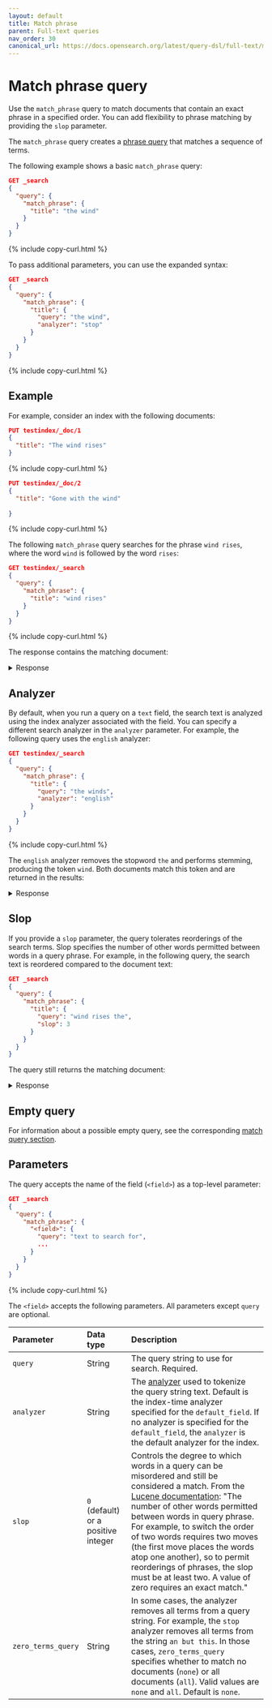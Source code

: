 ```yaml
---
layout: default
title: Match phrase
parent: Full-text queries
nav_order: 30
canonical_url: https://docs.opensearch.org/latest/query-dsl/full-text/match-phrase/
---
```


# Match phrase query

Use the `match_phrase` query to match documents that contain an exact phrase in a specified order. You can add flexibility to phrase matching by providing the `slop` parameter.

The `match_phrase` query creates a [phrase query](https://lucene.apache.org/core/8_9_0/core/org/apache/lucene/search/PhraseQuery.html) that matches a sequence of terms.

The following example shows a basic `match_phrase` query:

```json
GET _search
{
  "query": {
    "match_phrase": {
      "title": "the wind"
    }
  }
}
```
{% include copy-curl.html %}

To pass additional parameters, you can use the expanded syntax:

```json
GET _search
{
  "query": {
    "match_phrase": {
      "title": {
        "query": "the wind",
        "analyzer": "stop"
      }
    }
  }
}
```
{% include copy-curl.html %}

## Example

For example, consider an index with the following documents:

```json
PUT testindex/_doc/1
{
  "title": "The wind rises"
}
```
{% include copy-curl.html %}

```json
PUT testindex/_doc/2
{
  "title": "Gone with the wind"
  
}
```
{% include copy-curl.html %}

The following `match_phrase` query searches for the phrase `wind rises`, where the word `wind` is followed by the word `rises`:

```json
GET testindex/_search
{
  "query": {
    "match_phrase": {
      "title": "wind rises"
    }
  }
}
```
{% include copy-curl.html %}

The response contains the matching document:

<details markdown="block">
  <summary>
    Response
  </summary>
  {: .text-delta}


```json
{
  "took": 30,
  "timed_out": false,
  "_shards": {
    "total": 1,
    "successful": 1,
    "skipped": 0,
    "failed": 0
  },
  "hits": {
    "total": {
      "value": 1,
      "relation": "eq"
    },
    "max_score": 0.92980814,
    "hits": [
      {
        "_index": "testindex",
        "_id": "1",
        "_score": 0.92980814,
        "_source": {
          "title": "The wind rises"
        }
      }
    ]
  }
}
```
</details>

## Analyzer

By default, when you run a query on a `text` field, the search text is analyzed using the index analyzer associated with the field. You can specify a different search analyzer in the `analyzer` parameter. For example, the following query uses the `english` analyzer:

```json
GET testindex/_search
{
  "query": {
    "match_phrase": {
      "title": {
        "query": "the winds",
        "analyzer": "english"
      }
    }
  }
}
```
{% include copy-curl.html %}

The `english` analyzer removes the stopword `the` and performs stemming, producing the token `wind`. Both documents match this token and are returned in the results:

<details markdown="block">
  <summary>
    Response
  </summary>
  {: .text-delta}

```json
{
  "took": 2,
  "timed_out": false,
  "_shards": {
    "total": 1,
    "successful": 1,
    "skipped": 0,
    "failed": 0
  },
  "hits": {
    "total": {
      "value": 2,
      "relation": "eq"
    },
    "max_score": 0.19363807,
    "hits": [
      {
        "_index": "testindex",
        "_id": "1",
        "_score": 0.19363807,
        "_source": {
          "title": "The wind rises"
        }
      },
      {
        "_index": "testindex",
        "_id": "2",
        "_score": 0.17225474,
        "_source": {
          "title": "Gone with the wind"
        }
      }
    ]
  }
}
```
</details>

## Slop

If you provide a `slop` parameter, the query tolerates reorderings of the search terms. Slop specifies the number of other words permitted between words in a query phrase. For example, in the following query, the search text is reordered compared to the document text:

```json
GET _search
{
  "query": {
    "match_phrase": {
      "title": {
        "query": "wind rises the",
        "slop": 3
      }
    }
  }
}
```

The query still returns the matching document:

<details markdown="block">
  <summary>
    Response
  </summary>
  {: .text-delta}

```json
{
  "took": 2,
  "timed_out": false,
  "_shards": {
    "total": 1,
    "successful": 1,
    "skipped": 0,
    "failed": 0
  },
  "hits": {
    "total": {
      "value": 1,
      "relation": "eq"
    },
    "max_score": 0.44026947,
    "hits": [
      {
        "_index": "testindex",
        "_id": "1",
        "_score": 0.44026947,
        "_source": {
          "title": "The wind rises"
        }
      }
    ]
  }
}
```
</details>

## Empty query

For information about a possible empty query, see the corresponding [match query section]({{site.url}}{{site.baseurl}}/query-dsl/full-text/match/#empty-query).

## Parameters

The query accepts the name of the field (`<field>`) as a top-level parameter:

```json
GET _search
{
  "query": {
    "match_phrase": {
      "<field>": {
        "query": "text to search for",
        ... 
      }
    }
  }
}
```
{% include copy-curl.html %}

The `<field>` accepts the following parameters. All parameters except `query` are optional.

Parameter | Data type | Description
:--- | :--- | :---
`query` | String | The query string to use for search. Required.
`analyzer` | String | The [analyzer]({{site.url}}{{site.baseurl}}/analyzers/index/) used to tokenize the query string text. Default is the index-time analyzer specified for the `default_field`. If no analyzer is specified for the `default_field`, the `analyzer` is the default analyzer for the index.
`slop` | `0` (default) or a positive integer | Controls the degree to which words in a query can be misordered and still be considered a match. From the [Lucene documentation](https://lucene.apache.org/core/8_9_0/core/org/apache/lucene/search/PhraseQuery.html#getSlop--): "The number of other words permitted between words in query phrase. For example, to switch the order of two words requires two moves (the first move places the words atop one another), so to permit reorderings of phrases, the slop must be at least two. A value of zero requires an exact match."
`zero_terms_query` | String | In some cases, the analyzer removes all terms from a query string. For example, the `stop` analyzer removes all terms from the string `an but this`. In those cases, `zero_terms_query` specifies whether to match no documents (`none`) or all documents (`all`). Valid values are `none` and `all`. Default is `none`.